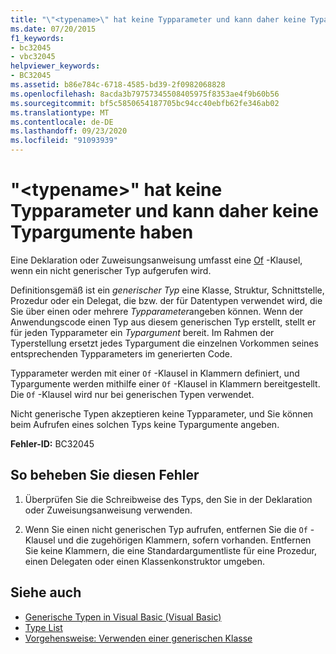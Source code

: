```yaml
---
title: "\"<typename>\" hat keine Typparameter und kann daher keine Typargumente haben"
ms.date: 07/20/2015
f1_keywords:
- bc32045
- vbc32045
helpviewer_keywords:
- BC32045
ms.assetid: b86e784c-6718-4585-bd39-2f0982068828
ms.openlocfilehash: 8acda3b79757345508405975f8353ae4f9b60b56
ms.sourcegitcommit: bf5c5850654187705bc94cc40ebfb62fe346ab02
ms.translationtype: MT
ms.contentlocale: de-DE
ms.lasthandoff: 09/23/2020
ms.locfileid: "91093939"
---
```

# <a name="type-typename-has-no-type-parameters-and-so-cannot-have-type-arguments"></a>"\<typename>" hat keine Typparameter und kann daher keine Typargumente haben

Eine Deklaration oder Zuweisungsanweisung umfasst eine [Of](../language-reference/statements/of-clause.md) -Klausel, wenn ein nicht generischer Typ aufgerufen wird.  
  
 Definitionsgemäß ist ein *generischer Typ* eine Klasse, Struktur, Schnittstelle, Prozedur oder ein Delegat, die bzw. der für Datentypen verwendet wird, die Sie über einen oder mehrere *Typparameter*angeben können. Wenn der Anwendungscode einen Typ aus diesem generischen Typ erstellt, stellt er für jeden Typparameter ein *Typargument* bereit. Im Rahmen der Typerstellung ersetzt jedes Typargument die einzelnen Vorkommen seines entsprechenden Typparameters im generierten Code.  
  
 Typparameter werden mit einer `Of` -Klausel in Klammern definiert, und Typargumente werden mithilfe einer `Of` -Klausel in Klammern bereitgestellt. Die `Of` -Klausel wird nur bei generischen Typen verwendet.  
  
 Nicht generische Typen akzeptieren keine Typparameter, und Sie können beim Aufrufen eines solchen Typs keine Typargumente angeben.  
  
 **Fehler-ID:** BC32045  
  
## <a name="to-correct-this-error"></a>So beheben Sie diesen Fehler  
  
1. Überprüfen Sie die Schreibweise des Typs, den Sie in der Deklaration oder Zuweisungsanweisung verwenden.  
  
2. Wenn Sie einen nicht generischen Typ aufrufen, entfernen Sie die `Of` -Klausel und die zugehörigen Klammern, sofern vorhanden. Entfernen Sie keine Klammern, die eine Standardargumentliste für eine Prozedur, einen Delegaten oder einen Klassenkonstruktor umgeben.  
  
## <a name="see-also"></a>Siehe auch

- [Generische Typen in Visual Basic (Visual Basic)](../programming-guide/language-features/data-types/generic-types.md)
- [Type List](../language-reference/statements/type-list.md)
- [Vorgehensweise: Verwenden einer generischen Klasse](../programming-guide/language-features/data-types/how-to-use-a-generic-class.md)
